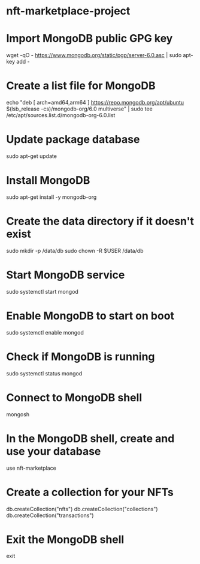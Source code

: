 # nft-marketplace-project

# Import MongoDB public GPG key
wget -qO - https://www.mongodb.org/static/pgp/server-6.0.asc | sudo apt-key add -

# Create a list file for MongoDB
echo "deb [ arch=amd64,arm64 ] https://repo.mongodb.org/apt/ubuntu $(lsb_release -cs)/mongodb-org/6.0 multiverse" | sudo tee /etc/apt/sources.list.d/mongodb-org-6.0.list

# Update package database
sudo apt-get update

# Install MongoDB
sudo apt-get install -y mongodb-org

# Create the data directory if it doesn't exist
sudo mkdir -p /data/db
sudo chown -R $USER /data/db

# Start MongoDB service
sudo systemctl start mongod

# Enable MongoDB to start on boot
sudo systemctl enable mongod

# Check if MongoDB is running
sudo systemctl status mongod

# Connect to MongoDB shell
mongosh

# In the MongoDB shell, create and use your database
use nft-marketplace

# Create a collection for your NFTs
db.createCollection("nfts")
db.createCollection("collections")
db.createCollection("transactions")

# Exit the MongoDB shell
exit
